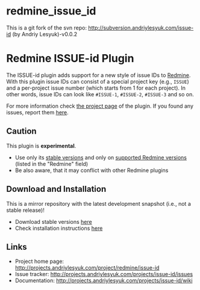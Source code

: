 # redmine_issue_id
This is a git fork of the svn repo: http://subversion.andriylesyuk.com/issue-id (by Andriy Lesyuk)-v0.0.2

# Redmine ISSUE-id Plugin

The ISSUE-id plugin adds support for a new style of issue IDs to [Redmine](http://www.redmine.org).
With this plugin issue IDs can consist of a special project key (e.g., `ISSUE`) and a per-project issue number (which starts from 1 for each project).
In other words, issue IDs can look like `#ISSUE-1`, `#ISSUE-2`, `#ISSUE-3` and so on.

For more information check [the project page](http://projects.andriylesyuk.com/project/redmine/issue-id) of the plugin.
If you found any issues, report them [here](http://projects.andriylesyuk.com/projects/issue-id/issues).

## Caution

This plugin is **experimental**.

- Use only its [stable versions](http://projects.andriylesyuk.com/projects/issue-id/files) and only on [supported Redmine versions](http://projects.andriylesyuk.com/projects/issue-id/roadmap?completed=1) (listed in the "Redmine" field)
- Be also aware, that it may conflict with other Redmine plugins

## Download and Installation

This is a mirror repository with the latest development snapshot (i.e., not a stable release)!

- Download stable versions [here](http://projects.andriylesyuk.com/projects/issue-id/files)
- Check installation instructions [here](http://projects.andriylesyuk.com/projects/issue-id/wiki)

## Links

- Project home page: http://projects.andriylesyuk.com/project/redmine/issue-id
- Issue tracker: http://projects.andriylesyuk.com/projects/issue-id/issues
- Documentation: http://projects.andriylesyuk.com/projects/issue-id/wiki
